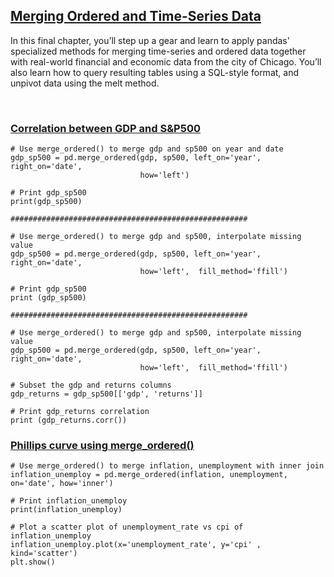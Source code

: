 ## [Merging Ordered and Time-Series Data ](https://campus.datacamp.com/courses/joining-data-with-pandas/merging-ordered-and-time-series-data)

In this final chapter, you’ll step up a gear and learn to apply pandas' specialized methods for merging time-series and ordered data together with real-world financial and economic data from the city of Chicago. You’ll also learn how to query resulting tables using a SQL-style format, and unpivot data using the melt method. 

<br>

### [Correlation between GDP and S&P500](https://campus.datacamp.com/courses/joining-data-with-pandas/merging-ordered-and-time-series-data?ex=2)

```
# Use merge_ordered() to merge gdp and sp500 on year and date
gdp_sp500 = pd.merge_ordered(gdp, sp500, left_on='year', right_on='date', 
                             how='left')

# Print gdp_sp500
print(gdp_sp500)

#####################################################

# Use merge_ordered() to merge gdp and sp500, interpolate missing value
gdp_sp500 = pd.merge_ordered(gdp, sp500, left_on='year', right_on='date', 
                             how='left',  fill_method='ffill')

# Print gdp_sp500
print (gdp_sp500)

#####################################################

# Use merge_ordered() to merge gdp and sp500, interpolate missing value
gdp_sp500 = pd.merge_ordered(gdp, sp500, left_on='year', right_on='date', 
                             how='left',  fill_method='ffill')

# Subset the gdp and returns columns
gdp_returns = gdp_sp500[['gdp', 'returns']]

# Print gdp_returns correlation
print (gdp_returns.corr())
```

### [Phillips curve using merge_ordered()](https://campus.datacamp.com/courses/joining-data-with-pandas/merging-ordered-and-time-series-data?ex=3)

```
# Use merge_ordered() to merge inflation, unemployment with inner join
inflation_unemploy = pd.merge_ordered(inflation, unemployment, on='date', how='inner')

# Print inflation_unemploy 
print(inflation_unemploy)

# Plot a scatter plot of unemployment_rate vs cpi of inflation_unemploy
inflation_unemploy.plot(x='unemployment_rate', y='cpi' , kind='scatter')
plt.show()
```